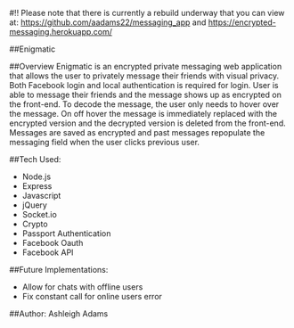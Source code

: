 #!! Please note that there is currently a rebuild underway that you can view at: https://github.com/aadams22/messaging_app and https://encrypted-messaging.herokuapp.com/

##Enigmatic

##Overview
Enigmatic is an encrypted private messaging web application that allows the user to privately message their friends with visual privacy. Both Facebook login and local authentication is required for login. User is able to message their friends and the message shows up as encrypted on the front-end. To decode the message, the user only needs to hover over the message. On off hover the message is immediately replaced with the encrypted version and the decrypted version is deleted from the front-end. Messages are saved as encrypted and past messages repopulate the messaging field when the user clicks previous user.


##Tech Used:
* Node.js
* Express
* Javascript
* jQuery
* Socket.io
* Crypto
* Passport Authentication
* Facebook Oauth
* Facebook API


##Future Implementations:
* Allow for chats with offline users
* Fix constant call for online users error

##Author:
Ashleigh Adams
